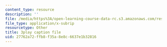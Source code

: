 ```yaml
---
content_type: resource
description: ''
file: /media/https%3A/open-learning-course-data-rc.s3.amazonaws.com/res-9-003-brains-minds-and-machines-summer-course-summer-2015/27762a72ffb8f35a8e8c6637e1b32816_S7M9hXsCRFI.srt
file_type: application/x-subrip
resourcetype: Other
title: 3play caption file
uid: 27762a72-ffb8-f35a-8e8c-6637e1b32816
---
```

